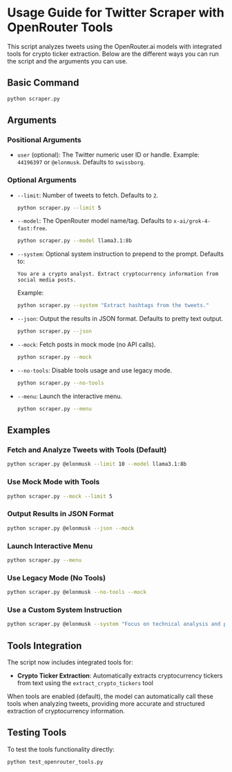 # Usage Guide for Twitter Scraper with OpenRouter Tools

This script analyzes tweets using the OpenRouter.ai models with integrated tools for crypto ticker extraction. Below are the different ways you can run the script and the arguments you can use.

## Basic Command
```bash
python scraper.py
```

## Arguments

### Positional Arguments
- `user` (optional): The Twitter numeric user ID or handle. Example: `44196397` or `@elonmusk`. Defaults to `swissborg`.

### Optional Arguments
- `--limit`: Number of tweets to fetch. Defaults to `2`.
  ```bash
  python scraper.py --limit 5
  ```

- `--model`: The OpenRouter model name/tag. Defaults to `x-ai/grok-4-fast:free`.
  ```bash
  python scraper.py --model llama3.1:8b
  ```

- `--system`: Optional system instruction to prepend to the prompt. Defaults to:
  ```
  You are a crypto analyst. Extract cryptocurrency information from social media posts.
  ```
  Example:
  ```bash
  python scraper.py --system "Extract hashtags from the tweets."
  ```

- `--json`: Output the results in JSON format. Defaults to pretty text output.
  ```bash
  python scraper.py --json
  ```

- `--mock`: Fetch posts in mock mode (no API calls).
  ```bash
  python scraper.py --mock
  ```

- `--no-tools`: Disable tools usage and use legacy mode.
  ```bash
  python scraper.py --no-tools
  ```

- `--menu`: Launch the interactive menu.
  ```bash
  python scraper.py --menu
  ```

## Examples

### Fetch and Analyze Tweets with Tools (Default)
```bash
python scraper.py @elonmusk --limit 10 --model llama3.1:8b
```

### Use Mock Mode with Tools
```bash
python scraper.py --mock --limit 5
```

### Output Results in JSON Format
```bash
python scraper.py @elonmusk --json --mock
```

### Launch Interactive Menu
```bash
python scraper.py --menu
```

### Use Legacy Mode (No Tools)
```bash
python scraper.py @elonmusk --no-tools --mock
```

### Use a Custom System Instruction
```bash
python scraper.py @elonmusk --system "Focus on technical analysis and price predictions."
```

## Tools Integration

The script now includes integrated tools for:
- **Crypto Ticker Extraction**: Automatically extracts cryptocurrency tickers from text using the `extract_crypto_tickers` tool

When tools are enabled (default), the model can automatically call these tools when analyzing tweets, providing more accurate and structured extraction of cryptocurrency information.

## Testing Tools

To test the tools functionality directly:
```bash
python test_openrouter_tools.py
```
